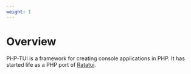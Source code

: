 ```yaml
---
weight: 1
---
```

# Overview

PHP-TUI is a framework for creating console applications in PHP. It has
started life as a PHP port of
[Ratatui](https://github.com/ratatui-org/ratatui).
